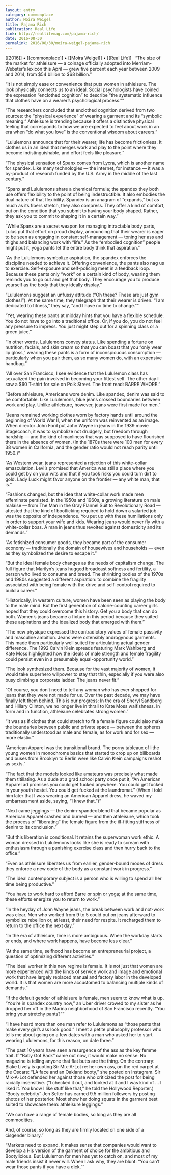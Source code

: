 ```yaml
---
layout: entry
category: commonplace
author: Moira Weigel
title: Pajama Rich
publication: Real Life
link: http://reallifemag.com/pajama-rich/
date: 2016-08-30
permalink: 2016/08/30/moira-weigel-pajama-rich
---
```


[[2016]] • [[commonplace]] • [[Moira Weigel]] • [[Real Life]]
 
“The size of the market for athleisure — a coinage officially adopted into Merriam-Webster’s lexicon this April — grew five percent each year between 2009 and 2014, from $54 billion to $68 billion.”

“It is not simply ease or convenience that puts women in athleisure. The look physically connects us to an ideal. Social psychologists have coined the expression “enclothed cognition” to describe “the systematic influence that clothes have on a wearer’s psychological process.””

“The researchers concluded that enclothed cognition derived from two sources: the “physical experience” of wearing a garment and its “symbolic meaning.” Athleisure is trending because it offers a distinctive physical feeling that corresponds to how we are expected to feel about work in an era when “do what you love” is the conventional wisdom about careers.”

“Lululemons announce that for their wearer, life has become frictionless. It clothes us in an ideal that merges work and play to the point where they become indistinguishable, and effort feels like pleasure.”

“The physical sensation of Spanx comes from Lycra, which is another name for spandex. Like many technologies — the internet, for instance — it was a by-product of research funded by the U.S. Army in the middle of the last century.”

“Spanx and Lululemons share a chemical formula; the spandex they both use offers flexibility to the point of being indestructible. It also embodies the dual nature of that flexibility. Spandex is an anagram of “expands,” but as much as its fibers stretch, they also compress. They offer a kind of comfort, but on the condition that you submit to having your body shaped. Rather, they ask you to commit to shaping it in a certain way.”

“While Spanx are a secret weapon for managing intractable body parts, Lulus put that effort on proud display, announcing that their wearer is eager to be seen as engaging in constant self-management — toning her ass and thighs and balancing work with “life.” As the “embodied cognition” people might put it, yoga pants let the entire body think that aspiration.”

“As the Lululemons symbolize aspiration, the spandex enforces the discipline needed to achieve it. Offering convenience, the pants also nag us to exercise. Self-exposure and self-policing meet in a feedback loop. Because these pants only “work” on a certain kind of body, wearing them reminds you to go out and get that body. They encourage you to produce yourself as the body that they ideally display.”

“Lululemons suggest an unfussy attitude (“Oh these? These are just gym clothes!”). At the same time, they telegraph that their wearer is driven. “I am dedicated to fitness,” they say, “and I have no time to change.””

“Yet, wearing these pants at midday hints that you have a flexible schedule. You do not have to go into a traditional office. Or, if you do, you do not feel any pressure to impress. You just might step out for a spinning class or a green juice.”

“In other words, Lululemons convey status. Like spending a fortune on nutrition, facials, and skin cream so that you can boast that you “only wear lip gloss,” wearing these pants is a form of inconspicuous consumption — particularly when you pair them, as so many women do, with an expensive handbag.”

“All over San Francisco, I see evidence that the Lululemon class has sexualized the pain involved in becoming your fittest self. The other day I saw a $60 T-shirt for sale on Polk Street. The front read: BARRE WHORE.”

“Before athleisure, Americans wore denim. Like spandex, denim was said to be comfortable. Like Lululemons, blue jeans crossed boundaries between work and play. Unlike athleisure, however, jeans were first made for men.”

“Jeans remained working clothes worn by factory hands until around the beginning of World War II, when the uniform was reinvented as an image. When director John Ford put John Wayne in jeans in the 1939 movie Stagecoach, it was to symbolize not drudgery, but freedom through hardship — and the kind of manliness that was supposed to have flourished there in the absence of women. (In the 1870s there were 100 men for every 38 women in California, and the gender ratio would not reach parity until 1950.)”

“As Western wear, jeans represented a rejection of this white-collar emasculation. Levi’s promised that America was still a place where you could get by on your wits and that if you took risks you could turn dirt to gold. Lady Luck might favor anyone on the frontier — any white man, that is.”

“Fashions changed, but the idea that white-collar work made men effeminate persisted. In the 1950s and 1960s, a growing literature on male malaise — from The Man in the Gray Flannel Suit to Revolutionary Road — attested that the kind of bootlicking required to hold down a salaried job was the opposite of independence. You put up with these humiliations only in order to support your wife and kids. Wearing jeans would never fly with a white-collar boss. A man in jeans thus revolted against domesticity and its demands.”

“As fetishized consumer goods, they became part of the consumer economy — traditionally the domain of housewives and households — even as they symbolized the desire to escape it.”

“But the ideal female body changes as the needs of capitalism change. The full figure that Marilyn’s jeans hugged broadcast softness and fertility, a person who lived to consume and breed. The shrinking bodies of the 1970s and 1980s suggested a different aspiration: to combine the fragility associated with being female with the drive and self-control required to build a career.”

“Historically, in western culture, women have been seen as playing the body to the male mind. But the first generation of calorie-counting career girls hoped that they could overcome this history. Get you a body that can do both. Women’s jeans became a fixture in this period because they suited these aspirations and the idealized body that emerged with them.”

“The new physique expressed the contradictory values of female passivity and masculine ambition. Jeans were ostensibly androgynous garments. This made them particularly well suited for articulating actual gender difference. The 1992 Calvin Klein spreads featuring Mark Wahlberg and Kate Moss highlighted how the ideals of male strength and female fragility could persist even in a presumably equal-opportunity world.”

“The look synthesized them. Because for the vast majority of women, it would take superhero willpower to stay that thin, especially if you were also busy climbing a corporate ladder. The jeans never fit.”

“Of course, you don’t need to tell any woman who has ever shopped for jeans that they were not made for us. Over the past decade, we may have finally left them behind. This is our progress: In the era of Sheryl Sandberg and Hillary Clinton, we no longer live in thrall to Kate Moss waifishness. In form and in function, athleisure celebrates strong women.”

“It was as if clothes that could stretch to fit a female figure could also make the boundaries between public and private space — between the spheres traditionally understood as male and female, as for work and for sex — more elastic.”

“American Apparel was the transitional brand. The porny tableaux of lithe young women in monochrome basics that started to crop up on billboards and buses from Brooklyn to Berlin were like Calvin Klein campaigns reshot as sexts.”

“The fact that the models looked like amateurs was precisely what made them titillating. As a dude at a grad school party once put it, “An American Apparel ad promises you could get fucked anywhere. You could get fucked in your youth hostel. You could get fucked at the laundromat.” (When I told him later that I was wearing an American Apparel dress, he waved my embarrassment aside, saying, “I knew that.”)”

“Next came jeggings — the denim-spandex blend that became popular as American Apparel crashed and burned — and then athleisure, which took the process of “liberating” the female figure from the ill-fitting stiffness of denim to its conclusion.”

“But this liberation is conditional. It retains the superwoman work ethic. A woman dressed in Lululemons looks like she is ready to scream with enthusiasm through a punishing exercise class and then hurry back to the office.”

“Even as athleisure liberates us from earlier, gender-bound modes of dress they enforce a new code of the body as a constant work in progress.”

“The ideal contemporary subject is a person who is willing to spend all her time being productive.”

“You have to work hard to afford Barre or spin or yoga; at the same time, these efforts energize you to return to work.”

“In the heyday of John Wayne jeans, the break between work and not-work was clear. Men who worked from 9 to 5 could put on jeans afterward to symbolize rebellion or, at least, their need for respite. It recharged them to return to the office the next day.”

“In the era of athleisure, time is more ambiguous. When the workday starts or ends, and where work happens, have become less clear.”

“At the same time, selfhood has become an entrepreneurial project, a question of optimizing different activities.”

“The ideal worker in this new regime is female. It is not just that women are more experienced with the kinds of service work and image and emotional work that have largely replaced manual and factory labor in the developed world. It is that women are more accustomed to balancing multiple kinds of demands.”

“If the default gender of athleisure is female, men seem to know what is up. “You’re in spandex country now,” an Uber driver crowed to my sister as he dropped her off in the Marina neighborhood of San Francisco recently. “You bring your stretchy pants?””

“I have heard more than one man refer to Lululemons as “those pants that make every girl’s ass look good.” I meet a petite philosophy professor who tells me about going on a few dates with a man who asked her to start wearing Lululemons, for this reason, on date three.”

“The past 10 years have seen a resurgence of the ass as the key femme trait. If “Baby Got Back” came out now, it would make no sense: No magazine is telling anyone that flat butts are the thing. On the contrary: Blake Lively is quoting Sir Mix-A-Lot re: her own ass, on the red carpet at the Oscars: “LA face and an Oakland booty,” she posted on Instagram. Sir Mix-A-Lot defended her against those who criticized the post for being racially insensitive. (“I checked it out, and looked at it and I was kind of … I liked it. You know I like stuff like that,” he told the Hollywood Reporter.) “Booty celebrity” Jen Selter has earned 9.5 million followers by posting photos of her posterior. Most show her doing squats in the garment best suited to showcase them: athleisure leggings.”

“We can have a range of female bodies, so long as they are all commodities.

And, of course, so long as they are firmly located on one side of a cisgender binary.”

“Markets need to expand. It makes sense that companies would want to develop a His version of the garment of choice for the ambitious and Bootylicious. But Lululemon for men has yet to catch on, and most of my male friends insist it never will. When I ask why, they are blunt: “You can’t wear those pants if you have a dick.””
